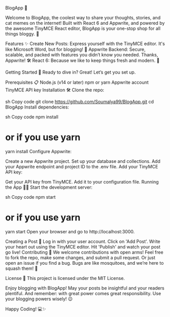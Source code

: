 BlogApp 🚀

Welcome to BlogApp, the coolest way to share your thoughts, stories, and cat memes on the internet! Built with React 6 and Appwrite, and powered by the awesome TinyMCE React editor, BlogApp is your one-stop shop for all things bloggy. 🎉

Features ✨
Create New Posts: Express yourself with the TinyMCE editor. It's like Microsoft Word, but for blogging! 📝
Appwrite Backend: Secure, scalable, and packed with features you didn’t know you needed. Thanks, Appwrite! 🛠️
React 6: Because we like to keep things fresh and modern. 🍃

Getting Started 🚀
Ready to dive in? Great! Let’s get you set up.

Prerequisites 📋
Node.js (v14 or later)
npm or yarn
Appwrite account
TinyMCE API key
Installation 🛠️
Clone the repo:

sh
Copy code
git clone https://github.com/Soumalya99/BlogApp.git
cd BlogApp
Install dependencies:

sh
Copy code
npm install
# or if you use yarn
yarn install
Configure Appwrite:

Create a new Appwrite project.
Set up your database and collections.
Add your Appwrite endpoint and project ID to the .env file.
Add your TinyMCE API key:

Get your API key from TinyMCE.
Add it to your configuration file.
Running the App 🏃‍♂️
Start the development server:

sh
Copy code
npm start
# or if you use yarn
yarn start
Open your browser and go to http://localhost:3000.

Creating a Post 📝
Log in with your user account.
Click on 'Add Post'.
Write your heart out using the TinyMCE editor.
Hit 'Publish' and watch your post go live!
Contributing 🤝
We welcome contributions with open arms! Feel free to fork the repo, make some changes, and submit a pull request. Or just open an issue if you find a bug. Bugs are like mosquitoes, and we’re here to squash them! 🐛

License 📜
This project is licensed under the MIT License.

Enjoy blogging with BlogApp! May your posts be insightful and your readers plentiful. And remember: with great power comes great responsibility. Use your blogging powers wisely! 😉

Happy Coding! 💻✨
